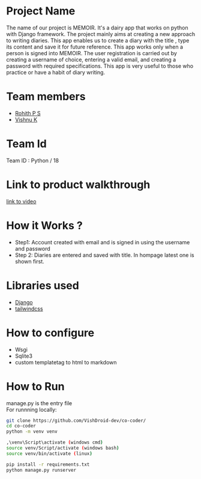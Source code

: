 # Project Name
The name of our project is MEMOIR. It's a dairy app that works on python with Django framework. The project mainly aims at creating a new approach to writing diaries. This app enables us to create a diary with the title , type its content and save it for future reference. This app works only when a person is signed into MEMOIR. The user registration is carried out by creating a username of choice, entering a valid email, and creating a password with required specifications. This app is very useful to those who practice or have a habit of diary writing.

# Team members
- [Rohith P S](https://github.com/rohithsugunan1040)
- [Vishnu K](https://github.com/VishDroid-dev)

# Team Id
Team ID : Python / 18

# Link to product walkthrough
[link to video](https://www.loom.com/share/5836d6d82b464597b8906cf4137b0fb6)

# How it Works ?
- Step1: Account created with email and is signed in using the username and password
- Step 2: Diaries are entered and saved with title. In hompage latest one is shown first.

# Libraries used
- [Django](https://www.djangoproject.com/)
- [tailwindcss](https://tailwindcss.com/)

# How to configure
- Wsgi 
- Sqlite3 
- custom templatetag to html to markdown

# How to Run
manage.py is the entry file<br>
For runnning locally:
```bash
git clone https://github.com/VishDroid-dev/co-coder/
cd co-coder
python -m venv venv

,\venv\Script\activate (windows cmd)
source venv/Script/activate (windows bash)
source venv/bin/activate (linux)

pip install -r requirements.txt
python manage.py runserver
```
